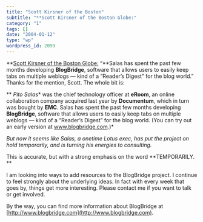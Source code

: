 ```yaml
---
title: "Scott Kirsner of the Boston"
subtitle: "**Scott Kirsner of the Boston Globe:"
category: "1"
tags: []
date: "2004-01-12"
type: "wp"
wordpress_id: 2099
---
```

**[Scott Kirsner of the Boston Globe:](http://www.boston.com/business/technology/articles/2004/01/12/tech_negativity_bubble_begins_to_deflate/) “**Salas has spent the past few months developing **BlogBridge**, software that allows users to easily keep tabs on multiple weblogs — kind of a “Reader’s Digest” for the blog world.” Thanks for the mention, Scott. The whole bit is:

**
*Pito Salas** was the chief technology officer at **eRoom**, an online collaboration company acquired last year by **Documentum**, which in turn was bought by **EMC**. Salas has spent the past few months developing **BlogBridge**, software that allows users to easily keep tabs on multiple weblogs — kind of a “Reader’s Digest” for the blog world. (You can try out an early version at www.blogbridge.com.)*

*But now it seems like Salas, a onetime Lotus exec, has put the project on hold temporarily, and is turning his energies to consulting.*

This is accurate, but with a strong emphasis on the word **TEMPORARILY. **

I am looking into ways to add resources to the BlogBridge project. I continue to feel strongly about the underlying ideas. In fact with every week that goes by, things get more interesting. Please contact me if you want to talk or get involved.

By the way, you can find more information about BlogBridge at [http://www.blogbridge.com](http://www.blogbridge.com).